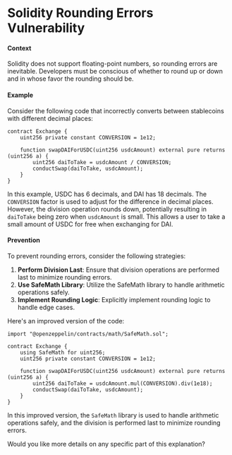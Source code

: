 # Solidity Rounding Errors Vulnerability

#### Context
Solidity does not support floating-point numbers, so rounding errors are inevitable. Developers must be conscious of whether to round up or down and in whose favor the rounding should be.

#### Example
Consider the following code that incorrectly converts between stablecoins with different decimal places:

```solidity
contract Exchange {
    uint256 private constant CONVERSION = 1e12;

    function swapDAIForUSDC(uint256 usdcAmount) external pure returns (uint256 a) {
        uint256 daiToTake = usdcAmount / CONVERSION;
        conductSwap(daiToTake, usdcAmount);
    }
}
```

In this example, USDC has 6 decimals, and DAI has 18 decimals. The `CONVERSION` factor is used to adjust for the difference in decimal places. However, the division operation rounds down, potentially resulting in `daiToTake` being zero when `usdcAmount` is small. This allows a user to take a small amount of USDC for free when exchanging for DAI.

#### Prevention
To prevent rounding errors, consider the following strategies:

1. **Perform Division Last**: Ensure that division operations are performed last to minimize rounding errors.
2. **Use SafeMath Library**: Utilize the SafeMath library to handle arithmetic operations safely.
3. **Implement Rounding Logic**: Explicitly implement rounding logic to handle edge cases.

Here's an improved version of the code:

```solidity
import "@openzeppelin/contracts/math/SafeMath.sol";

contract Exchange {
    using SafeMath for uint256;
    uint256 private constant CONVERSION = 1e12;

    function swapDAIForUSDC(uint256 usdcAmount) external pure returns (uint256 a) {
        uint256 daiToTake = usdcAmount.mul(CONVERSION).div(1e18);
        conductSwap(daiToTake, usdcAmount);
    }
}
```

In this improved version, the `SafeMath` library is used to handle arithmetic operations safely, and the division is performed last to minimize rounding errors.

Would you like more details on any specific part of this explanation?